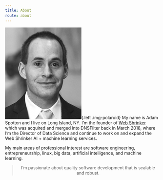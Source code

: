 ```yaml
---
title: About
route: about
---
```


![About Image](headshot.png?cropResize=400,200){.left .img-polaroid} My name is Adam Spotton and I live on Long Island, NY. I’m the founder of <a href="https://www.webshrinker.com/" target="_blank" rel="noopener nofollow" aria-label="My name is Adam Spotton and I live on Long Island, NY. I’m the founder of Web Shrinker which was acquired and merged into DNSFilter back in March 2018, where I’m the Director of Data Science and continue to work on and expand the Web Shrinker AI + machine learning services. (opens in a new tab)">Web Shrinker</a> which was acquired and merged into DNSFilter back in March 2018, where I’m the Director of Data Science and continue to work on and expand the Web Shrinker AI + machine learning services.

My main areas of professional interest are software engineering, entrepreneurship, linux, big data, artificial intelligence, and machine learning.

<blockquote style="text-align:center">
	<p>
	I’m passionate about quality software development that is scalable and robust.
	</p>
</blockquote>
